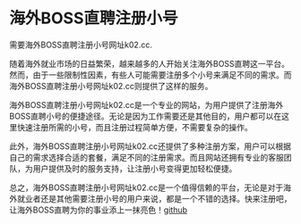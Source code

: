 # 海外BOSS直聘注册小号

需要海外BOSS直聘注册小号网址k02.cc.

随着海外就业市场的日益繁荣，越来越多的人开始关注海外BOSS直聘这一平台。然而，由于一些限制性因素，有些人可能需要注册多个小号来满足不同的需求。而海外BOSS直聘注册小号网址k02.cc则提供了这样的服务。

海外BOSS直聘注册小号网址k02.cc是一个专业的网站，为用户提供了注册海外BOSS直聘小号的便捷途径。无论是因为工作需要还是其他目的，用户都可以在这里快速注册所需的小号，而且注册过程简单方便，不需要复杂的操作。

此外，海外BOSS直聘注册小号网址k02.cc还提供了多种注册方案，用户可以根据自己的需求选择合适的套餐，满足不同的注册需求。而且网站还拥有专业的客服团队，为用户提供及时的服务支持，让注册小号变得更加轻松便捷。

总之，海外BOSS直聘注册小号网址k02.cc是一个值得信赖的平台，无论是对于海外就业者还是其他需要注册小号的用户来说，都是一个不错的选择。快来注册吧，让海外BOSS直聘为你的事业添上一抹亮色！[github](https://github.com)